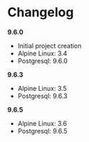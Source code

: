 # Changelog

**9.6.0**
 - Initial project creation
 - Alpine Linux: 3.4
 - Postgresql: 9.6.0
 
**9.6.3**
 - Alpine Linux: 3.5
 - Postgresql: 9.6.3
 
**9.6.5**
 - Alpine Linux: 3.6
 - Postgresql: 9.6.5
 